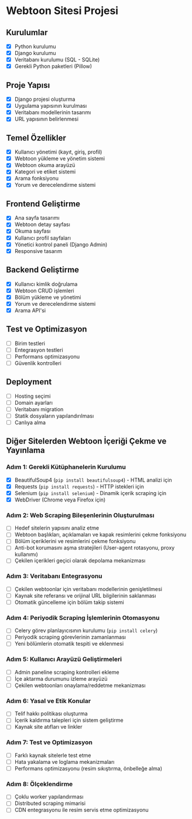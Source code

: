 # Webtoon Sitesi Projesi

## Kurulumlar
- [x] Python kurulumu
- [x] Django kurulumu
- [x] Veritabanı kurulumu (SQL - SQLite)
- [x] Gerekli Python paketleri (Pillow)

## Proje Yapısı
- [x] Django projesi oluşturma
- [x] Uygulama yapısının kurulması
- [x] Veritabanı modellerinin tasarımı
- [x] URL yapısının belirlenmesi

## Temel Özellikler
- [x] Kullanıcı yönetimi (kayıt, giriş, profil)
- [x] Webtoon yükleme ve yönetim sistemi
- [x] Webtoon okuma arayüzü
- [x] Kategori ve etiket sistemi
- [x] Arama fonksiyonu
- [x] Yorum ve derecelendirme sistemi

## Frontend Geliştirme
- [x] Ana sayfa tasarımı
- [x] Webtoon detay sayfası
- [x] Okuma sayfası
- [x] Kullanıcı profil sayfaları
- [x] Yönetici kontrol paneli (Django Admin)
- [x] Responsive tasarım

## Backend Geliştirme
- [x] Kullanıcı kimlik doğrulama
- [x] Webtoon CRUD işlemleri
- [x] Bölüm yükleme ve yönetimi
- [x] Yorum ve derecelendirme sistemi
- [x] Arama API'si

## Test ve Optimizasyon
- [ ] Birim testleri
- [ ] Entegrasyon testleri
- [ ] Performans optimizasyonu
- [ ] Güvenlik kontrolleri

## Deployment
- [ ] Hosting seçimi
- [ ] Domain ayarları
- [ ] Veritabanı migration
- [ ] Statik dosyaların yapılandırılması
- [ ] Canlıya alma 

## Diğer Sitelerden Webtoon İçeriği Çekme ve Yayınlama

### Adım 1: Gerekli Kütüphanelerin Kurulumu
- [x] BeautifulSoup4 (`pip install beautifulsoup4`) - HTML analizi için
- [x] Requests (`pip install requests`) - HTTP istekleri için
- [x] Selenium (`pip install selenium`) - Dinamik içerik scraping için
- [x] WebDriver (Chrome veya Firefox için)

### Adım 2: Web Scraping Bileşenlerinin Oluşturulması
- [ ] Hedef sitelerin yapısını analiz etme
- [ ] Webtoon başlıkları, açıklamaları ve kapak resimlerini çekme fonksiyonu
- [ ] Bölüm içeriklerini ve resimlerini çekme fonksiyonu
- [ ] Anti-bot korumasını aşma stratejileri (User-agent rotasyonu, proxy kullanımı)
- [ ] Çekilen içerikleri geçici olarak depolama mekanizması

### Adım 3: Veritabanı Entegrasyonu
- [ ] Çekilen webtoonlar için veritabanı modellerinin genişletilmesi
- [ ] Kaynak site referansı ve orijinal URL bilgilerinin saklanması
- [ ] Otomatik güncelleme için bölüm takip sistemi

### Adım 4: Periyodik Scraping İşlemlerinin Otomasyonu
- [ ] Celery görev planlayıcısının kurulumu (`pip install celery`)
- [ ] Periyodik scraping görevlerinin zamanlanması
- [ ] Yeni bölümlerin otomatik tespiti ve eklenmesi

### Adım 5: Kullanıcı Arayüzü Geliştirmeleri
- [ ] Admin paneline scraping kontrolleri ekleme
- [ ] İçe aktarma durumunu izleme arayüzü
- [ ] Çekilen webtoonları onaylama/reddetme mekanizması

### Adım 6: Yasal ve Etik Konular
- [ ] Telif hakkı politikası oluşturma
- [ ] İçerik kaldırma talepleri için sistem geliştirme
- [ ] Kaynak site atıfları ve linkler

### Adım 7: Test ve Optimizasyon
- [ ] Farklı kaynak sitelerle test etme
- [ ] Hata yakalama ve loglama mekanizmaları
- [ ] Performans optimizasyonu (resim sıkıştırma, önbelleğe alma)

### Adım 8: Ölçeklendirme
- [ ] Çoklu worker yapılandırması
- [ ] Distributed scraping mimarisi
- [ ] CDN entegrasyonu ile resim servis etme optimizasyonu 